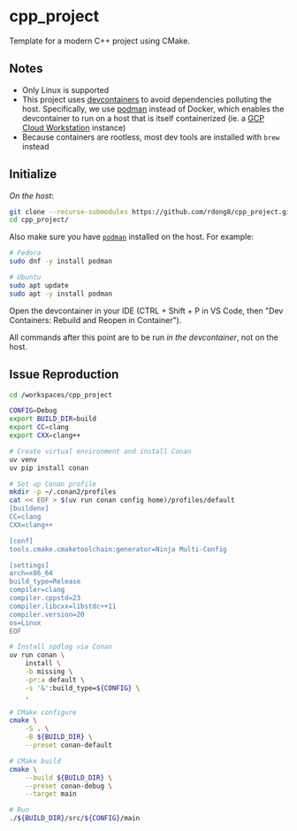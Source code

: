 # cpp_project

Template for a modern C++ project using CMake.

## Notes

- Only Linux is supported
- This project uses [devcontainers](https://containers.dev/) to avoid dependencies polluting the host. Specifically, we use [podman](https://podman.io/) instead of Docker, which enables the devcontainer to run on a host that is itself containerized (ie. a [GCP Cloud Workstation](https://cloud.google.com/workstations?hl=en) instance)
- Because containers are rootless, most dev tools are installed with `brew` instead

## Initialize

*On the host*:

```bash
git clone --recurse-submodules https://github.com/rdong8/cpp_project.git
cd cpp_project/
```

Also make sure you have [`podman`](https://podman.io/docs/installation#installing-on-linux) installed on the host. For example:

```bash
# Fedora
sudo dnf -y install podman

# Ubuntu
sudo apt update
sudo apt -y install podman
```

Open the devcontainer in your IDE (CTRL + Shift + P in VS Code, then "Dev Containers: Rebuild and Reopen in Container").

All commands after this point are to be run *in the devcontainer*, not on the host.

## Issue Reproduction

```bash
cd /workspaces/cpp_project

CONFIG=Debug
export BUILD_DIR=build
export CC=clang
export CXX=clang++

# Create virtual environment and install Conan
uv venv
uv pip install conan

# Set up Conan profile
mkdir -p ~/.conan2/profiles
cat << EOF > $(uv run conan config home)/profiles/default
[buildenv]
CC=clang
CXX=clang++

[conf]
tools.cmake.cmaketoolchain:generator=Ninja Multi-Config

[settings]
arch=x86_64
build_type=Release
compiler=clang
compiler.cppstd=23
compiler.libcxx=libstdc++11
compiler.version=20
os=Linux
EOF

# Install spdlog via Conan
uv run conan \
    install \
    -b missing \
    -pr:a default \
    -s '&':build_type=${CONFIG} \
    .

# CMake configure
cmake \
    -S . \
    -B ${BUILD_DIR} \
    --preset conan-default

# CMake build
cmake \
    --build ${BUILD_DIR} \
    --preset conan-debug \
    --target main

# Run
./${BUILD_DIR}/src/${CONFIG}/main
```

